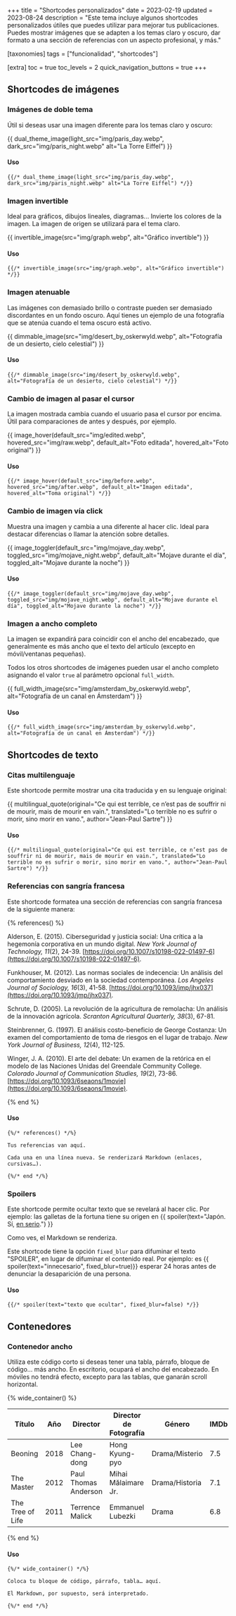 +++
title = "Shortcodes personalizados"
date = 2023-02-19
updated = 2023-08-24
description = "Este tema incluye algunos shortcodes personalizados útiles que puedes utilizar para mejorar tus publicaciones. Puedes mostrar imágenes que se adapten a los temas claro y oscuro, dar formato a una sección de referencias con un aspecto profesional, y más."

[taxonomies]
tags = ["funcionalidad", "shortcodes"]

[extra]
toc = true
toc_levels = 2
quick_navigation_buttons = true
+++

## Shortcodes de imágenes

### Imágenes de doble tema

Útil si deseas usar una imagen diferente para los temas claro y oscuro:

{{ dual_theme_image(light_src="img/paris_day.webp", dark_src="img/paris_night.webp" alt="La Torre Eiffel") }}

#### Uso
```
{{/* dual_theme_image(light_src="img/paris_day.webp", dark_src="img/paris_night.webp" alt="La Torre Eiffel") */}}
```

### Imagen invertible

Ideal para gráficos, dibujos lineales, diagramas... Invierte los colores de la imagen. La imagen de origen se utilizará para el tema claro.

{{ invertible_image(src="img/graph.webp", alt="Gráfico invertible") }}

#### Uso

```
{{/* invertible_image(src="img/graph.webp", alt="Gráfico invertible") */}}
```


### Imagen atenuable

Las imágenes con demasiado brillo o contraste pueden ser demasiado discordantes en un fondo oscuro. Aquí tienes un ejemplo de una fotografía que se atenúa cuando el tema oscuro está activo.

{{ dimmable_image(src="img/desert_by_oskerwyld.webp", alt="Fotografía de un desierto, cielo celestial") }}

#### Uso

```
{{/* dimmable_image(src="img/desert_by_oskerwyld.webp", alt="Fotografía de un desierto, cielo celestial") */}}
```

### Cambio de imagen al pasar el cursor

La imagen mostrada cambia cuando el usuario pasa el cursor por encima. Útil para comparaciones de antes y después, por ejemplo.

{{ image_hover(default_src="img/edited.webp", hovered_src="img/raw.webp", default_alt="Foto editada", hovered_alt="Foto original") }}

#### Uso

```
{{/* image_hover(default_src="img/before.webp", hovered_src="img/after.webp", default_alt="Imagen editada", hovered_alt="Toma original") */}}
```

### Cambio de imagen vía click

Muestra una imagen y cambia a una diferente al hacer clic. Ideal para destacar diferencias o llamar la atención sobre detalles.

{{ image_toggler(default_src="img/mojave_day.webp", toggled_src="img/mojave_night.webp", default_alt="Mojave durante el día", toggled_alt="Mojave durante la noche") }}

#### Uso

```
{{/* image_toggler(default_src="img/mojave_day.webp", toggled_src="img/mojave_night.webp", default_alt="Mojave durante el día", toggled_alt="Mojave durante la noche") */}}
```

### Imagen a ancho completo

La imagen se expandirá para coincidir con el ancho del encabezado, que generalmente es más ancho que el texto del artículo (excepto en móvil/ventanas pequeñas).

Todos los otros shortcodes de imágenes pueden usar el ancho completo asignando el valor `true` al parámetro opcional `full_width`.

{{ full_width_image(src="img/amsterdam_by_oskerwyld.webp", alt="Fotografía de un canal en Ámsterdam") }}

#### Uso

```
{{/* full_width_image(src="img/amsterdam_by_oskerwyld.webp", alt="Fotografía de un canal en Ámsterdam") */}}
```

## Shortcodes de texto

### Citas multilenguaje

Este shortcode permite mostrar una cita traducida y en su lenguaje original:

{{ multilingual_quote(original="Ce qui est terrible, ce n’est pas de souffrir ni de mourir, mais de mourir en vain.", translated="Lo terrible no es sufrir o morir, sino morir en vano.", author="Jean-Paul Sartre") }}

#### Uso

```
{{/* multilingual_quote(original="Ce qui est terrible, ce n’est pas de souffrir ni de mourir, mais de mourir en vain.", translated="Lo terrible no es sufrir o morir, sino morir en vano.", author="Jean-Paul Sartre") */}}
```

### Referencias con sangría francesa

Este shortcode formatea una sección de referencias con sangría francesa de la siguiente manera:

{% references() %}

Alderson, E. (2015). Ciberseguridad y justicia social: Una crítica a la hegemonía corporativa en un mundo digital. *New York Journal of Technology, 11*(2), 24-39. [https://doi.org/10.1007/s10198-022-01497-6](https://doi.org/10.1007/s10198-022-01497-6).

Funkhouser, M. (2012). Las normas sociales de indecencia: Un análisis del comportamiento desviado en la sociedad contemporánea. *Los Angeles Journal of Sociology, 16*(3), 41-58. [https://doi.org/10.1093/jmp/jhx037](https://doi.org/10.1093/jmp/jhx037).

Schrute, D. (2005). La revolución de la agricultura de remolacha: Un análisis de la innovación agrícola. *Scranton Agricultural Quarterly, 38*(3), 67-81.

Steinbrenner, G. (1997). El análisis costo-beneficio de George Costanza: Un examen del comportamiento de toma de riesgos en el lugar de trabajo. *New York Journal of Business, 12*(4), 112-125.

Winger, J. A. (2010). El arte del debate: Un examen de la retórica en el modelo de las Naciones Unidas del Greendale Community College. *Colorado Journal of Communication Studies, 19*(2), 73-86. [https://doi.org/10.1093/6seaons/1movie](https://doi.org/10.1093/6seaons/1movie).

{% end %}

#### Uso

```
{%/* references() */%}

Tus referencias van aquí.

Cada una en una línea nueva. Se renderizará Markdown (enlaces, cursivas…).

{%/* end */%}
```

### Spoilers

Este shortcode permite ocultar texto que se revelará al hacer clic. Por ejemplo: las galletas de la fortuna tiene su origen en {{ spoiler(text="Japón. Sí, [en serio](https://es.wikipedia.org/wiki/Galleta_de_la_suerte#Historia_y_origen).") }}

Como ves, el Markdown se renderiza.

Este shortcode tiene la opción `fixed_blur` para difuminar el texto "SPOILER", en lugar de difuminar el contenido real. Por ejemplo: es {{ spoiler(text="innecesario", fixed_blur=true)}} esperar 24 horas antes de denunciar la desaparición de una persona.


#### Uso

```
{{/* spoiler(text="texto que ocultar", fixed_blur=false) */}}
```

## Contenedores

### Contenedor ancho

Utiliza este código corto si deseas tener una tabla, párrafo, bloque de código… más ancho. En escritorio, ocupará el ancho del encabezado. En móviles no tendrá efecto, excepto para las tablas, que ganarán scroll horizontal.

{% wide_container() %}

| Título            |  Año  | Director             | Director de Fotografía| Género        | IMDb  | Duración     |
|-------------------|-------|----------------------|-----------------------|---------------|-------|--------------|
| Beoning           | 2018  | Lee Chang-dong       | Hong Kyung-pyo        | Drama/Misterio| 7.5   | 148 min      |
| The Master        | 2012  | Paul Thomas Anderson | Mihai Mălaimare Jr.   | Drama/Historia| 7.1   | 137 min      |
| The Tree of Life  | 2011  | Terrence Malick      | Emmanuel Lubezki      | Drama         | 6.8   | 139 min      |

{% end %}

#### Uso

```
{%/* wide_container() */%}

Coloca tu bloque de código, párrafo, tabla… aquí.

El Markdown, por supuesto, será interpretado.

{%/* end */%}
```
